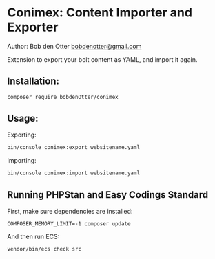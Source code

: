 # Conimex: Content Importer and Exporter

Author: Bob den Otter <bobdenotter@gmail.com>

Extension to export your bolt content as YAML, and import it again.

## Installation:

```bash
composer require bobdenOtter/conimex
```

## Usage: 

Exporting: 

```bash
bin/console conimex:export websitename.yaml
```

Importing: 

```bash
bin/console conimex:import websitename.yaml
```


<!---
Add to `services.yaml`

```yaml

    BobdenOtter\Conimex\:
        resource: '../vendor/bobdenotter/conimex/src/*'
        exclude: '../vendor/bobdenotter/conimex/src/{Entity,Exception,Kernel.php}'

```
-->


## Running PHPStan and Easy Codings Standard

First, make sure dependencies are installed:

```
COMPOSER_MEMORY_LIMIT=-1 composer update
```

And then run ECS:

```
vendor/bin/ecs check src
```
